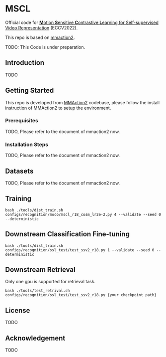 # MSCL
Official code for [**M**otion **S**ensitive **C**ontrastive **L**earning for Self-supervised Video Representation]() (ECCV2022).

This repo is based on [mmaction2](https://github.com/open-mmlab/mmaction2).

TODO: This Code is under preparation.

## Introduction

TODO

## Getting Started
This repo is developed from [MMAction2](https://github.com/open-mmlab/mmaction2) codebase, please follow the install instruction of MMAction2 to setup the environment.

### Prerequisites

TODO, Please refer to the document of mmaction2 now.

### Installation Steps

TODO, Please refer to the document of mmaction2 now.

## Datasets

TODO, Please refer to the document of mmaction2 now.

## Training

```shell
bash ./tools/dist_train.sh configs/recognition/moco/mscl_r18_cosm_lr2e-2.py 4 --validate --seed 0 --deterministic
```

## Downstream Classification Fine-tuning

```shell
bash ./tools/dist_train.sh configs/recognition/ssl_test/test_ssv2_r18.py 1 --validate --seed 0 --deterministic
```

## Downstream Retrieval

Only one gpu is supported for retrieval task.
```shell
bash ./tools/test_retrival.sh configs/recognition/ssl_test/test_ssv2_r18.py {your checkpoint path}
```

## License

TODO

## Acknowledgement

TODO
